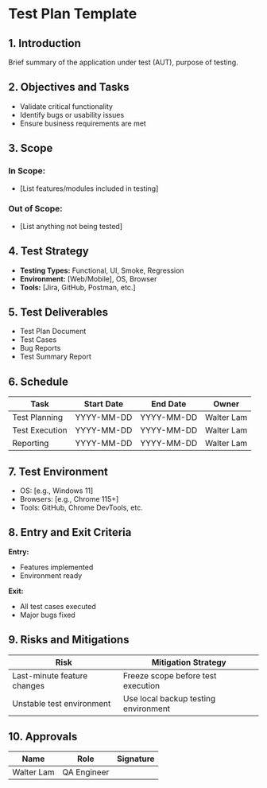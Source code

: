# Test Plan Template

## 1. Introduction
Brief summary of the application under test (AUT), purpose of testing.

## 2. Objectives and Tasks
- Validate critical functionality
- Identify bugs or usability issues
- Ensure business requirements are met

## 3. Scope
### In Scope:
- [List features/modules included in testing]

### Out of Scope:
- [List anything not being tested]

## 4. Test Strategy
- **Testing Types:** Functional, UI, Smoke, Regression
- **Environment:** [Web/Mobile], OS, Browser
- **Tools:** [Jira, GitHub, Postman, etc.]

## 5. Test Deliverables
- Test Plan Document
- Test Cases
- Bug Reports
- Test Summary Report

## 6. Schedule
| Task            | Start Date | End Date   | Owner      |
|-----------------|------------|------------|------------|
| Test Planning   | YYYY-MM-DD | YYYY-MM-DD | Walter Lam |
| Test Execution  | YYYY-MM-DD | YYYY-MM-DD | Walter Lam |
| Reporting       | YYYY-MM-DD | YYYY-MM-DD | Walter Lam |

## 7. Test Environment
- OS: [e.g., Windows 11]
- Browsers: [e.g., Chrome 115+]
- Tools: GitHub, Chrome DevTools, etc.

## 8. Entry and Exit Criteria
**Entry:**
- Features implemented
- Environment ready

**Exit:**
- All test cases executed
- Major bugs fixed

## 9. Risks and Mitigations
| Risk                            | Mitigation Strategy                  |
|---------------------------------|--------------------------------------|
| Last-minute feature changes     | Freeze scope before test execution   |
| Unstable test environment       | Use local backup testing environment |

## 10. Approvals
| Name        | Role        | Signature |
|-------------|-------------|-----------|
| Walter Lam  | QA Engineer |           |
